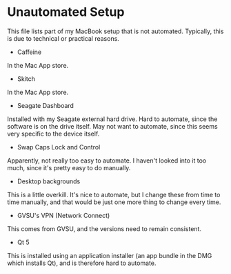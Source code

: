 Unautomated Setup
=================

This file lists part of my MacBook setup that is not automated. Typically, this is due to technical or practical reasons.

* Caffeine

In the Mac App store.

* Skitch

In the Mac App store.

* Seagate Dashboard

Installed with my Seagate external hard drive. Hard to automate, since the software is on the drive itself. May not want to automate, since this seems very specific to the device itself.

* Swap Caps Lock and Control

Apparently, not really too easy to automate. I haven't looked into it too much, since it's pretty easy to do manually.

* Desktop backgrounds

This is a little overkill. It's nice to automate, but I change these from time to time manually, and that would be just one more thing to change every time.

* GVSU's VPN (Network Connect)

This comes from GVSU, and the versions need to remain consistent.

* Qt 5

This is installed using an application installer (an app bundle in the DMG which installs Qt), and is therefore hard to automate.
